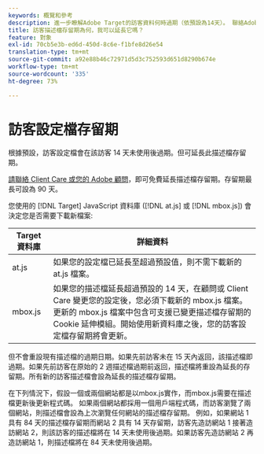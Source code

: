 ```yaml
---
keywords: 概覽和參考
description: 進一步瞭解Adobe Target的訪客資料何時過期（依預設為14天）。 聯絡Adobe客戶服務可延長描述檔存留期。
title: 訪客描述檔存留期為何，我可以延長它嗎？
feature: 對象
exl-id: 70cb5e3b-ed6d-450d-8c6e-f1bfe8d26e54
translation-type: tm+mt
source-git-commit: a92e88b46c72971d5d3c752593d651d8290b674e
workflow-type: tm+mt
source-wordcount: '335'
ht-degree: 73%

---
```


# 訪客設定檔存留期

根據預設，訪客設定檔會在該訪客 14 天未使用後過期。但可延長此描述檔存留期。

[請聯絡 Client Care 或您的 Adobe 顧問](/help/cmp-resources-and-contact-information.md#reference_ACA3391A00EF467B87930A450050077C)，即可免費延長描述檔存留期。存留期最長可設為 90 天。

您使用的 [!DNL Target] JavaScript 資料庫 ([!DNL at.js] 或 [!DNL mbox.js]) 會決定您是否需要下載新檔案:

| Target 資料庫 | 詳細資料 |
|--- |--- |
| at.js | 如果您的設定檔已延長至超過預設值，則不需下載新的 at.js 檔案。 |
| mbox.js | 如果您的描述檔延長超過預設的 14 天，在顧問或 Client Care 變更您的設定後，您必須下載新的 mbox.js 檔案。更新的 mbox.js 檔案中包含可支援已變更描述檔存留期的 Cookie 延伸模組。開始使用新資料庫之後，您的訪客設定檔存留期將會更新。 |

但不會重設現有描述檔的過期日期。如果先前訪客未在 15 天內返回，該描述檔即過期。如果先前訪客在原始的 2 週描述檔過期前返回，描述檔將重設為延長的存留期。所有新的訪客描述檔會設為延長的描述檔存留期。

在下列情況下，假設一個或兩個網站都是以mbox.js實作，而mbox.js需要在描述檔更新後更新程式碼。 如果兩個網站都採用一個用戶端程式碼，而訪客瀏覽了兩個網站，則描述檔會設為上次瀏覽任何網站的描述檔存留期。 例如，如果網站 1 具有 84 天的描述檔存留期而網站 2 具有 14 天存留期，訪客先造訪網站 1 接著造訪網站 2，則該訪客的描述檔將在 14 天未使用後過期。如果訪客先造訪網站 2 再造訪網站 1，則描述檔將在 84 天未使用後過期。
